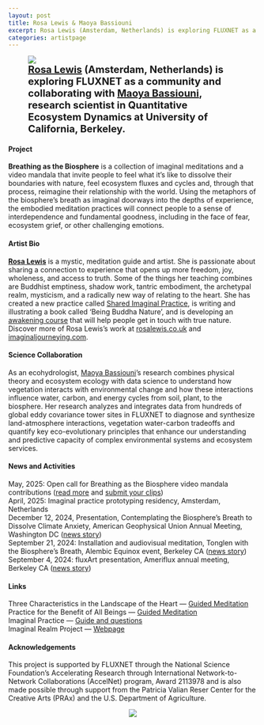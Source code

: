 ```yaml
---
layout: post
title: Rosa Lewis & Maoya Bassiouni
excerpt: Rosa Lewis (Amsterdam, Netherlands) is exploring FLUXNET as a community and collaborating with Maoya Bassiouni, Researcher in Quantitative Ecosystem Dynamics at University of California, Berkeley
categories: artistpage
---
```


<figure class="half">
	<img src="https://fluxnetart.github.io/images/Rosa_Maoya.png">
	<figcaption style="font-size: 20;"><b> <a href="https://rosalewis.co.uk/">Rosa Lewis</a> (Amsterdam, Netherlands) is exploring FLUXNET as a community and collaborating with <a href="https://maoyab.github.io/">Maoya Bassiouni</a>, research scientist in Quantitative Ecosystem Dynamics at University of California, Berkeley.</b></figcaption>
</figure>


<h4>Project</h4>

<b>Breathing as the Biosphere</b> is a collection of imaginal meditations and a video mandala that invite people to feel what it’s like to dissolve their boundaries with nature, feel ecosystem fluxes and cycles and, through that process, reimagine their relationship with the world. Using the metaphors of the biosphere’s breath as imaginal doorways into the depths of experience, the embodied meditation practices will connect people to a sense of interdependence and fundamental goodness, including in the face of fear, ecosystem grief, or other challenging emotions.


<h4>Artist Bio</h4>

<b><a href="https://rosalewis.co.uk/">Rosa Lewis</a></b>  is a mystic, meditation guide and artist. She is passionate about sharing a connection to experience that opens up more freedom, joy, wholeness, and access to truth. Some of the things her teaching combines are Buddhist emptiness, shadow work, tantric embodiment, the archetypal realm, mysticism, and a radically new way of relating to the heart. She has created a new practice called <a href="https://rosalewis.co.uk/for-groups/shared-imaginal-practice/">Shared Imaginal Practice</a>, is writing and illustrating a book called ‘Being Buddha Nature’, and is developing an <a href="https://rosalewis.co.uk/awakening-course/">awakening course</a> that will help people get in touch with true nature. Discover more of Rosa Lewis’s work at <a href="https://rosalewis.co.uk">rosalewis.co.uk</a> and <a href="https://imaginaljourneying.com">imaginaljourneying.com</a>.


<h4>Science Collaboration</h4>

As an ecohydrologist, <a href="https://maoyab.github.io/">Maoya Bassiouni</a>’s research combines physical theory and ecosystem ecology with data science to understand how vegetation interacts with environmental change and how these interactions influence water, carbon, and energy cycles from soil, plant, to the biosphere. Her research analyzes and integrates data from hundreds of global eddy covariance tower sites in FLUXNET to diagnose and synthesize land-atmosphere interactions, vegetation water-carbon tradeoffs and quantify key eco-evolutionary principles that enhance our understanding and predictive capacity of complex environmental systems and ecosystem services.


<h4>News and Activities</h4>

<figcaption>

May, 2025: Open call for Breathing as the Biosphere video mandala contributions (<a href="https://fluxnetart.github.io/videos-wanted/">read more</a> and <a href = "https://docs.google.com/forms/d/e/1FAIpQLSevtYR2QpXfNzljdsmP_QWuDCDD0HXeejRfvx-12NXhg8c8RQ/viewform">submit your clips</a>)<br>
April, 2025: Imaginal practice prototyping residency, Amsterdam, Netherlands<br>
December 12, 2024, Presentation, Contemplating the Biosphere’s Breath to Dissolve Climate Anxiety, American Geophysical Union Annual Meeting, Washington DC (<a href="https://fluxnetart.github.io/agumeeting/">news story</a>)<br>
September 21, 2024: Installation and audiovisual meditation, Tonglen with the Biosphere’s Breath, Alembic Equinox event, Berkeley CA (<a href="https://fluxnetart.github.io/alembic/">news story</a>)<br>
September 4, 2024: fluxArt presentation, Ameriflux annual meeting, Berkeley CA (<a href="https://fluxnetart.github.io/amerifluxmeeting/">news story</a>)<br>
</figcaption>


<h4>Links</h4>

<figcaption>
Three Characteristics in the Landscape of the Heart — <a href="https://youtu.be/dJB5jsjp1c0">Guided Meditation</a><br>
Practice for the Benefit of All Beings — <a href="https://www.youtube.com/watch?v=3g-0GFzL8Yc">Guided Meditation</a><br>
Imaginal Practice — <a href="https://rosalewis.co.uk/imaginal-practice-overview/">Guide and questions</a><br>
Imaginal Realm Project — <a href="https://imaginaljourneying.com/">Webpage</a><br>
</figcaption>


<h4>Acknowledgements</h4>

<figcaption>
This project is supported by FLUXNET through the National Science Foundation’s Accelerating Research through International Network-to-Network Collaborations (AccelNet) program, Award 2113978 and is also made possible through support from the Patricia Valian Reser Center for the Creative Arts (PRAx) and the U.S. Department of Agriculture.
</figcaption>

<figure style="text-align: center;">
  <img src="https://fluxnetart.github.io/images/logos.png">
</figure>


